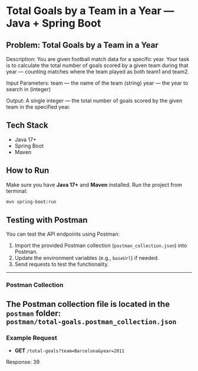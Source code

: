 # Total Goals by a Team in a Year — Java + Spring Boot

## Problem: Total Goals by a Team in a Year
Description:
You are given football match data for a specific year. 
Your task is to calculate the total number of goals scored by a given team 
during that year — counting matches where the team played as both team1 and team2.

Input Parameters:
team — the name of the team (string)
year — the year to search in (integer)

Output:
A single integer — the total number of goals scored by the given team in the specified year.

## Tech Stack
- Java 17+
- Spring Boot
- Maven

## How to Run
Make sure you have **Java 17+** and **Maven** installed.
Run the project from terminal:
```bash
mvn spring-boot:run
```

## Testing with Postman
You can test the API endpoints using Postman:
1. Import the provided Postman collection (`postman_collection.json`) into Postman.
2. Update the environment variables (e.g., `baseUrl`) if needed.
3. Send requests to test the functionality.
---

### Postman Collection

The Postman collection file is located in the `postman` folder:  
`postman/total-goals.postman_collection.json`
---

### Example Request
- **GET** `/total-goals?team=Barcelona&year=2011`

Response:
  39




